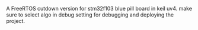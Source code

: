 A FreeRTOS cutdown version for stm32f103 blue pill board in keil uv4.
make sure to select algo in debug setting for debugging and deploying the project.
